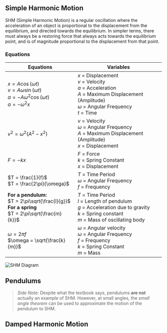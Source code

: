 ## Simple Harmonic Motion
SHM (Simple Harmonic Motion) is a regular oscillation where the acceleration of an object is proportional to the displacement from the equilibrium, and directed towards the equilibrium.
In simpler terms, there must always be a restoring force that always acts towards the equilibrium point, and is of magnitude proportional to the displacement from that point.

### Equations

| Equations                                                                                                      | Variables                                                                                                                                                     |
| -------------------------------------------------------------------------------------------------------------- | ------------------------------------------------------------------------------------------------------------------------------------------------------------- |
| $x = A\cos(\omega t)$ <br> $v = A\omega\sin(\omega t)$<br> $a = -A\omega^2\cos(\omega t)$ <br>$a = -\omega^2x$ | $x$ = Displacement <br> $v$ = Velocity <br> $a$ = Acceleration <br> $A$ = Maximum Displacement (Amplitude) <br>  $\omega$ = Angular Frequency <br> $t$ = Time |
| $v^2 = \omega^2(A^2 - x^2)$                                                                                    | $v$ = Velocity <br> $\omega$ = Angular Frequency <br> $A$ = Maximum Displacement (Amplitude) <br> $x$ = Displacement                     |
| $F = -kx$                                                                                                      | $F$ = Force <br> $k$ = Spring Constant <br> $x$ = Displacement                                                                                                |
| $T = \frac{1}{f}$ <br> $T = \frac{2\pi}{\omega}$                                                               | $T$ = Time Period <br> $\omega$ = Angular Frequency <br> $f$ = Frequency                                                                                    |
| **For a pendulum:** <br> $T = 2\pi\sqrt{\frac{l}{g}}$ <br> **For a spring** <br> $T = 2\pi\sqrt{\frac{m}{k}}$  | $T$ = Time Period <br> $l$ = Length of pendulum <br> $g$ = Acceleration due to gravity <br> $k$ = Spring constant <br> $m$ = Mass of oscillating body         |
| $\omega = 2\pi f$ <br> $\omega = \sqrt{\frac{k}{m}}$                                                           | $\omega$ = Angular velocity <br> $\omega$ = Angular Frequency <br> $f$ = Frequency<br> $k$ = Spring Constant <br> $m$ = Mass <br>                          |
![SHM Diagram](SHM-graphs.drawio.svg)
## Pendulums
> *Side Note*: Despite what the textbook says, pendulums **are not** actually an example of SHM. However, at small angles, the *small angle theorem* can be used to approximate the motion of the pendulum to SHM.


## Damped Harmonic Motion
